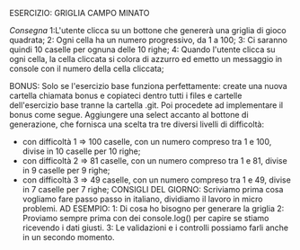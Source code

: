 ESERCIZIO: GRIGLIA CAMPO MINATO

*Consegna*
1:L'utente clicca su un bottone che genererà una griglia di gioco quadrata;
2: Ogni cella ha un numero progressivo, da 1 a 100;
3: Ci saranno quindi 10 caselle per ognuna delle 10 righe;
4: Quando l'utente clicca su ogni cella, la cella cliccata si colora di azzurro ed emetto un messaggio in console con il numero della   cella cliccata;

BONUS:
Solo se l'esercizio base funziona perfettamente: create una nuova cartella chiamata bonus e copiateci dentro tutti i files e cartelle dell'esercizio base tranne la cartella .git.
Poi procedete ad implementare il bonus come segue.
Aggiungere una select accanto al bottone di generazione, che fornisca una scelta tra tre diversi livelli di difficoltà:
- con difficoltà 1 => 100 caselle, con un numero compreso tra 1 e 100, divise in 10 caselle per 10 righe;
- con difficoltà 2 => 81 caselle, con un numero compreso tra 1 e 81, divise in 9 caselle per 9 righe;
- con difficoltà 3 => 49 caselle, con un numero compreso tra 1 e 49, divise in 7 caselle per 7 righe;
CONSIGLI DEL GIORNO:
Scriviamo prima cosa vogliamo fare passo passo in italiano, dividiamo il lavoro in micro problemi.
AD ESEMPIO:
1: Di cosa ho bisogno per generare la griglia
2: Proviamo sempre prima con dei console.log() per capire se stiamo ricevendo i dati giusti.
3: Le validazioni e i controlli possiamo farli anche in un secondo momento.